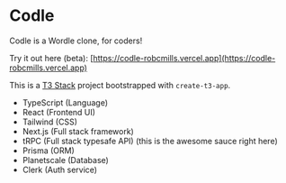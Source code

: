# Codle

Codle is a Wordle clone, for coders!

Try it out here (beta): [https://codle-robcmills.vercel.app](https://codle-robcmills.vercel.app)

This is a [T3 Stack](https://create.t3.gg/) project bootstrapped with `create-t3-app`.

- TypeScript (Language)
- React (Frontend UI)
- Tailwind (CSS)
- Next.js (Full stack framework)
- tRPC (Full stack typesafe API) (this is the awesome sauce right here)
- Prisma (ORM)
- Planetscale (Database)
- Clerk (Auth service)
